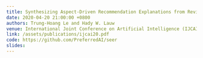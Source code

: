 ```yaml
---
title: Synthesizing Aspect-Driven Recommendation Explanations from Reviews
date: 2020-04-20 21:00:00 +0800
authors: Trung-Hoang Le and Hady W. Lauw
venue: International Joint Conference on Artificial Intelligence (IJCAI'20), Jul 2020. <a href="/assets/awards/Distinguished_Paper-Le.pdf"><strong>Distinguished Paper Award</strong></a>
link: /assets/publications/ijcai20.pdf
code: https://github.com/PreferredAI/seer
slides:
---
```

